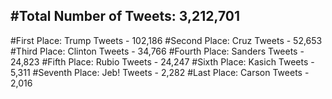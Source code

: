 #Total Number of Tweets: 3,212,701 
---
#First Place: Trump Tweets - 102,186
#Second Place: Cruz Tweets - 52,653
#Third Place: Clinton Tweets - 34,766
#Fourth Place: Sanders Tweets - 24,823
#Fifth Place: Rubio Tweets - 24,247
#Sixth Place: Kasich Tweets - 5,311
#Seventh Place: Jeb! Tweets - 2,282
#Last Place: Carson Tweets - 2,016
